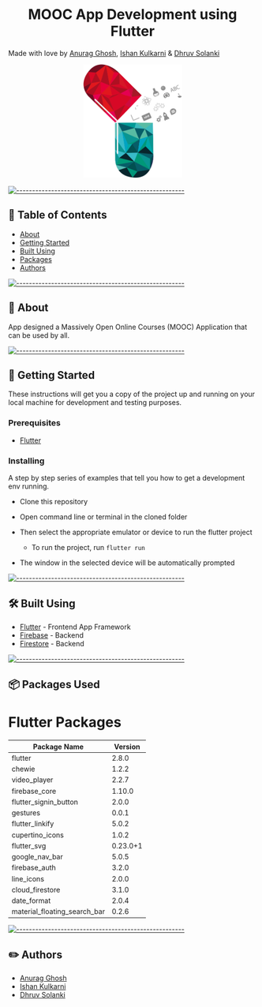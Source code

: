<h1 align="center">MOOC App Development using Flutter </h1>
<p> Made with love by <a href="https://www.linkedin.com/in/anurag-g-a01531198/" target="_blank">Anurag Ghosh</a>, <a href="https://www.linkedin.com/in/kulkarniishan/" target="_blank">Ishan Kulkarni</a> & <a href="https://www.linkedin.com/in/dhruv-solanki-4a3a491b2/" target="_blank">Dhruv Solanki</a></p>

<p align="center">
 <img width=200px src="assets\logo\logo-no-glow.png"  alt="Project logo" style='background-color: white'></a>
</p>

[![-----------------------------------------------------](https://raw.githubusercontent.com/andreasbm/readme/master/assets/lines/colored.png)](#-table-of-contents)

## 📝 Table of Contents

- [About](#about)
- [Getting Started ](#getting_started)
- [Built Using](#built_using)
- [Packages](#packages)
- [Authors](#authors)

[![-----------------------------------------------------](https://raw.githubusercontent.com/andreasbm/readme/master/assets/lines/colored.png)](#-about-a-name--abouta)

## 🧐 About <a name = "about"></a>

App designed a Massively Open Online Courses (MOOC) Application that can be used by all.
<br>

[![-----------------------------------------------------](https://raw.githubusercontent.com/andreasbm/readme/master/assets/lines/colored.png)](#-getting-started-a-name--getting_starteda)

## 🏁 Getting Started <a name = "getting_started"></a>

These instructions will get you a copy of the project up and running on your local machine for development and testing purposes.

### Prerequisites

- [Flutter](https://flutter.dev/)

### Installing

A step by step series of examples that tell you how to get a development env running.

- Clone this repository
- Open command line or terminal in the cloned folder
- Then select the appropriate emulator or device to run the flutter project

  - To run the project, run `flutter run`

- The window in the selected device will be automatically prompted

[![-----------------------------------------------------](https://raw.githubusercontent.com/andreasbm/readme/master/assets/lines/colored.png)](#-built-using-a-name--built_usinga)

## :hammer_and_wrench: Built Using <a name = "built_using"></a>

- [Flutter](https://flutter.dev/) - Frontend App Framework
- [Firebase](https://firebase.google.com/) - Backend
- [Firestore](https://firebase.google.com/docs/firestore) - Backend

[![-----------------------------------------------------](https://raw.githubusercontent.com/andreasbm/readme/master/assets/lines/colored.png)](#-authors-a-name--authorsa)

## 📦 Packages Used <a name = "packages"></a>

<h1>Flutter Packages</h1>

| Package Name     | Version |
| ----------- | ----------- |
| flutter    |   2.8.0    |
|chewie |1.2.2|
|video_player |2.2.7|
|firebase_core| 1.10.0|
|flutter_signin_button| 2.0.0|
|gestures|0.0.1|
|flutter_linkify|5.0.2|
|cupertino_icons|1.0.2|
|flutter_svg|0.23.0+1|
|google_nav_bar|5.0.5|
|firebase_auth|3.2.0
|line_icons|2.0.0|
|cloud_firestore| 3.1.0|
|date_format|2.0.4|
|material_floating_search_bar| 0.2.6|


[![-----------------------------------------------------](https://raw.githubusercontent.com/andreasbm/readme/master/assets/lines/colored.png)](#-authors-a-name--authorsa)

## :pencil2: Authors <a name="authors"></a>

- [Anurag Ghosh](https://www.linkedin.com/in/kulkarniishan)
- [Ishan Kulkarni](https://www.linkedin.com/in/anurag-g-a01531198)
- [Dhruv Solanki](https://www.linkedin.com/in/dhruv-solanki-4a3a491b2/)
